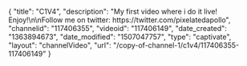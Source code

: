{
    "title": "C1V4",
    "description": "My first video where i do it live!   Enjoy!\n\nFollow me on twitter: https:\/\/twitter.com\/pixelatedapollo",
    "channelid": "117406355",
    "videoid": "117406149",
    "date_created": "1363894673",
    "date_modified": "1507047757",
    "type": "captivate",
    "layout": "channelVideo",
    "url": "\/copy-of-channel-1\/c1v4\/117406355-117406149"
}